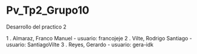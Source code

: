 # Pv_Tp2_Grupo10
Desarrollo del practico 2


1 . Almaraz, Franco Manuel - usuario: francojeje
2 . Vilte, Rodrigo Santiago - usuario: SantiagoVilte
3 . Reyes, Gerardo - usuario: gera-idk